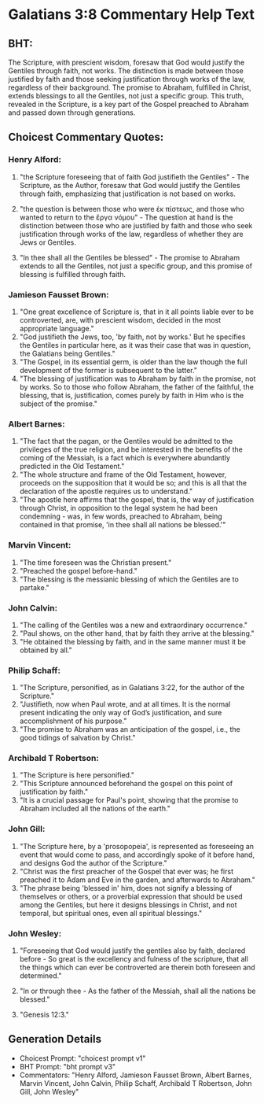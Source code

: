 # Galatians 3:8 Commentary Help Text

## BHT:
The Scripture, with prescient wisdom, foresaw that God would justify the Gentiles through faith, not works. The distinction is made between those justified by faith and those seeking justification through works of the law, regardless of their background. The promise to Abraham, fulfilled in Christ, extends blessings to all the Gentiles, not just a specific group. This truth, revealed in the Scripture, is a key part of the Gospel preached to Abraham and passed down through generations.

## Choicest Commentary Quotes:
### Henry Alford:
1. "the Scripture foreseeing that of faith God justifieth the Gentiles" - The Scripture, as the Author, foresaw that God would justify the Gentiles through faith, emphasizing that justification is not based on works. 

2. "the question is between those who were ἐκ πίστεως, and those who wanted to return to the ἔργα νόμου" - The question at hand is the distinction between those who are justified by faith and those who seek justification through works of the law, regardless of whether they are Jews or Gentiles.

3. "In thee shall all the Gentiles be blessed" - The promise to Abraham extends to all the Gentiles, not just a specific group, and this promise of blessing is fulfilled through faith.

### Jamieson Fausset Brown:
1. "One great excellence of Scripture is, that in it all points liable ever to be controverted, are, with prescient wisdom, decided in the most appropriate language."
2. "God justifieth the Jews, too, 'by faith, not by works.' But he specifies the Gentiles in particular here, as it was their case that was in question, the Galatians being Gentiles."
3. "The Gospel, in its essential germ, is older than the law though the full development of the former is subsequent to the latter."
4. "The blessing of justification was to Abraham by faith in the promise, not by works. So to those who follow Abraham, the father of the faithful, the blessing, that is, justification, comes purely by faith in Him who is the subject of the promise."

### Albert Barnes:
1. "The fact that the pagan, or the Gentiles would be admitted to the privileges of the true religion, and be interested in the benefits of the coming of the Messiah, is a fact which is everywhere abundantly predicted in the Old Testament."
2. "The whole structure and frame of the Old Testament, however, proceeds on the supposition that it would be so; and this is all that the declaration of the apostle requires us to understand."
3. "The apostle here affirms that the gospel, that is, the way of justification through Christ, in opposition to the legal system he had been condemning - was, in few words, preached to Abraham, being contained in that promise, 'in thee shall all nations be blessed.'"

### Marvin Vincent:
1. "The time foreseen was the Christian present."
2. "Preached the gospel before-hand."
3. "The blessing is the messianic blessing of which the Gentiles are to partake."

### John Calvin:
1. "The calling of the Gentiles was a new and extraordinary occurrence."
2. "Paul shows, on the other hand, that by faith they arrive at the blessing."
3. "He obtained the blessing by faith, and in the same manner must it be obtained by all."

### Philip Schaff:
1. "The Scripture, personified, as in Galatians 3:22, for the author of the Scripture." 
2. "Justifieth, now when Paul wrote, and at all times. It is the normal present indicating the only way of God’s justification, and sure accomplishment of his purpose."
3. "The promise to Abraham was an anticipation of the gospel, i.e., the good tidings of salvation by Christ."

### Archibald T Robertson:
1. "The Scripture is here personified."
2. "This Scripture announced beforehand the gospel on this point of justification by faith."
3. "It is a crucial passage for Paul's point, showing that the promise to Abraham included all the nations of the earth."

### John Gill:
1. "The Scripture here, by a 'prosopopeia', is represented as foreseeing an event that would come to pass, and accordingly spoke of it before hand, and designs God the author of the Scripture."
2. "Christ was the first preacher of the Gospel that ever was; he first preached it to Adam and Eve in the garden, and afterwards to Abraham."
3. "The phrase being 'blessed in' him, does not signify a blessing of themselves or others, or a proverbial expression that should be used among the Gentiles, but here it designs blessings in Christ, and not temporal, but spiritual ones, even all spiritual blessings."

### John Wesley:
1. "Foreseeing that God would justify the gentiles also by faith, declared before - So great is the excellency and fulness of the scripture, that all the things which can ever be controverted are therein both foreseen and determined." 

2. "In or through thee - As the father of the Messiah, shall all the nations be blessed." 

3. "Genesis 12:3."


## Generation Details
- Choicest Prompt: "choicest prompt v1"
- BHT Prompt: "bht prompt v3"
- Commentators: "Henry Alford, Jamieson Fausset Brown, Albert Barnes, Marvin Vincent, John Calvin, Philip Schaff, Archibald T Robertson, John Gill, John Wesley"
